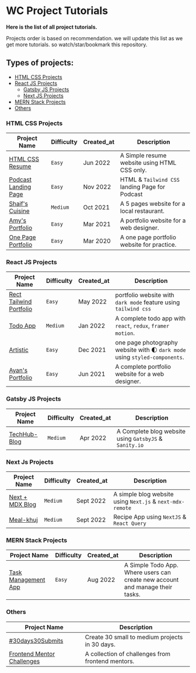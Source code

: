 # WC Project Tutorials

**Here is the list of all project tutorials.**

Projects order is based on recommendation.
we will update this list as we get more tutorials.
so watch/star/bookmark this repository.

## Types of projects:

- [HTML CSS Projects](#html-css-projects)
- [React JS Projects](#react-js-projects)
  - [Gatsby JS Projects](#gatsby-js-projects)
  - [Next JS Projects](#next-js-projects)
- [MERN Stack Projects](#mern-stack-projects)
- [Others](#others)

### HTML CSS Projects

| Project Name                                                                                     | Difficulty | Created_at | Description                                    |
| ------------------------------------------------------------------------------------------------ | ---------- | ---------- | ---------------------------------------------- |
| [HTML CSS Resume](https://github.com/ShaifArfan/html-css-resume)                                 | `Easy`     | Jun 2022   | A Simple resume website using HTML CSS only.   |
| [Podcast Landing Page](https://github.com/ShaifArfan/tailwind-podcast-landing-page)              | `Easy`     | Nov 2022   | HTML & `Tailwind CSS` landing Page for Podcast |
| [Shaif's Cuisine](https://github.com/ShaifArfan/shaif-s-cuisine)                                 | `Medium`   | Oct 2021   | A 5 pages website for a local restaurant.      |
| [Amy's Portfolio](https://github.com/ShaifArfan/AMYs-Portfolio)                                  | `Easy`     | Mar 2021   | A portfolio website for a web designer.        |
| [One Page Portfolio](https://github.com/WebCifar/one-page-website-html-css-project-for-practice) | `Easy`     | Mar 2020   | A one page portfolio website for practice.     |

### React JS Projects

| Project Name                                                                      | Difficulty | Created_at | Description                                                                 |
| --------------------------------------------------------------------------------- | ---------- | ---------- | --------------------------------------------------------------------------- |
| [Rect Tailwind Portfolio](https://github.com/ShaifArfan/react-tailwind-portfolio) | `Easy`     | May 2022   | portfolio website with `dark mode` feature using `tailwind css`             |
| [Todo App](https://github.com/ShaifArfan/react-todo-app)                          | `Medium`   | Jan 2022   | A complete todo app with `react`, `redux`, `framer motion`.                 |
| [Artistic](https://github.com/ShaifArfan/artistic)                                | `Easy`     | Dec 2021   | one page photography website with 🌓 `dark mode` using `styled-components`. |
| [Ayan's Portfolio](https://github.com/ShaifArfan/AYANs-portfolio)                 | `Easy`     | Jun 2021   | A complete portfolio website for a web designer.                            |

### Gatsby JS Projects

| Project Name                                               | Difficulty | Created_at | Description                                            |
| ---------------------------------------------------------- | ---------- | ---------- | ------------------------------------------------------ |
| [TechHub-Blog](https://github.com/ShaifArfan/techHub-blog) | `Medium`   | Apr 2022   | A Complete blog website using `GatsbyJS` & `Sanity.io` |

### Next Js Projects

| Project Name                                                          | Difficulty | Created_at | Description                                               |
| --------------------------------------------------------------------- | ---------- | ---------- | --------------------------------------------------------- |
| [Next + MDX Blog](https://github.com/ShaifArfan/next-mdx-simple-blog) | `Medium`   | Sept 2022  | A simple blog website using `Next.js` & `next-mdx-remote` |
| [Meal-khuj](https://github.com/ShaifArfan/meal-khuj)                  | `Medium`   | Sept 2022  | Recipe App using `NextJS` & `React Query`                 |

### MERN Stack Projects

| Project Name                                                                                        | Difficulty | Created_at | Description                                                                   |
| --------------------------------------------------------------------------------------------------- | ---------- | ---------- | ----------------------------------------------------------------------------- |
| [Task Management App](https://github.com/ShaifArfan/task-management-tool-tut/tree/youtube-tutorial) | `Easy`     | Aug 2022   | A Simple Todo App. Where users can create new account and manage their tasks. |

### Others

| Project Name                                                                        | Description                                       |
| ----------------------------------------------------------------------------------- | ------------------------------------------------- |
| [#30days30Submits](https://github.com/ShaifArfan/30days30submits)                   | Create 30 small to medium projects in 30 days.    |
| [Frontend Mentor Challenges](https://github.com/WebCifar/frontend-mentor-challenge) | A collection of challenges from frontend mentors. |
